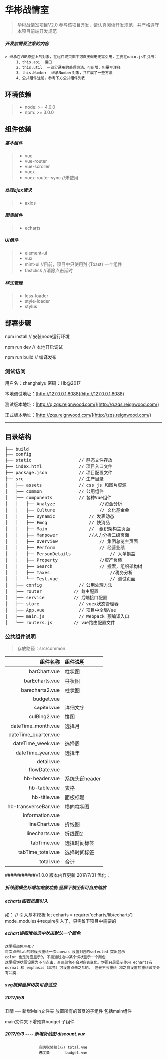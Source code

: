 # 华彬战情室

> 华彬战情室项目V2.0
  参与该项目开发，请认真阅读开发规范，并严格遵守本项目前端开发规范
##### 开发前需要注意的内容
    > 继承在VUE原型上的对象，在组件或页面中可直接调用无需引用，主要在main.js中引用：
         1、this.api  接口
         2、this.util  一部分通用的处理方法，可新增，但要写注释
         3、this.Number  继承Number对象，并扩展了一些方法
         4、公共组件注册，参考下方公共组件列表
## 环境依赖
 > - node: >= 4.0.0
 > - npm: >= 3.0.0
 
## 组件依赖
##### 基本组件
   > - vue  
   > - vue-router 
   > - vue-scroller 
   > - vuex 
   > - vuex-router-sync  //未使用
   
##### 处理ajax请求
  > -  axios
  
##### 图表组件
 > - echarts 
 
##### UI组件 
 > - element-ui 
 > - vux 
 > - mint-ui  //目前，项目中只使用到 {Toast} 一个组件
 > - fastclick  //消除点击延时
 
##### 样式管理
 > - less-loader 
 > - style-loader 
 > - stylus 
 

## 部署步骤
  npm install   // 安装node运行环境
  
  npm run dev  // 本地开启调试
  
  npm run build // 编译发布
  
  ### 测试访问
    
  用户名：zhanghaiyu 密码：Hb@2017
    
  本地调试地址：[http://127.0.0.1:8088](http://127.0.0.1:8088)
  
  测试版本地址：[http://q.zqs.reignwood.com/](http://q.zqs.reignwood.com/)
  
  正式版本地址：[http://zqs.reignwood.com/](http://zqs.reignwood.com/)

***
## 目录结构
<pre>
├── build           
├── config               	
├── static         		    // 静态文件存放
├── index.html         		// 项目入口文件
├── package.json       		// 项目配置文件
├── src                		// 生产目录
│   ├── assets         		// css js 和图片资源
│   ├── common         		// 公用组件
│   ├── components     		// 各种Vue组件
│   │   ├── Analyze         		//资金分析
│   │   ├── Culture         		// 文化基金会
│   │   ├── Dynamic     		// 发表动态
│   │   ├── Fmcg         		// 快消品
│   │   ├── Main         		//  组织架构主页面
│   │   ├── Manpower     		//人力分析二级页面 
│   │   ├── Overview         		// 集团总览主页面
│   │   ├── Perform         		// 经营业绩
│   │   ├── PersonDetails               // 人单损益
│   │   ├── Property         		//资产负债
│   │   ├── Search     		        // 搜索，组织架构树
│   │   ├── Taxes                       //税务分析
│   │   └── Test.vue                    // 测试页面 
│   ├── config     		    // 公用处理方法
│   ├── router            // 路由配置
│   ├── service           // 后端接口配置
│   ├── store          		// vuex状态管理器
│   ├── App.vue        		// 项目中全局Vue
│   ├── main.js        		// Webpack 预编译入口
│   └── routers.js        // vue路由配置文件
</pre>


### 公共组件说明

>存放路径：src/common

  组件名称  | 组件说明 
  ---:| :---
  barChart.vue          | 柱状图
  barEcharts.vue        | 柱状图
  barecharts2.vue       | 柱状图
  budget.vue            | 
  capital.vue           | 详细文字
  culBing2.vue          | 饼图
  dateTime_month.vue    | 选择月
  dateTime_quarter.vue  | 
  dateTime_week.vue     | 选择周
  dateTime_year.vue     | 选择年
  detail.vue            | 
  flowDate.vue          | 
  hb-header.vue         | 系统头部header
  hb-table.vue          | 表格
  hb-title.vue          | 面板标题
  hb-transverseBar.vue  | 横向柱状图
  information.vue       | 
  lineChart.vue         | 折线图
  linecharts.vue        | 折线图2
  tabTime.vue           | 选择时间标签
  tabTime_total.vue     | 选择时间标签
  total.vue             | 合计

###########V1.0.0 版本内容更新
2017/7/31
优化：
  #####  折线图横坐标增加缩放功能 竖屏下横坐标可自由缩放
  #####  echarts图表按需引入
  如：
    // 引入基本模板
    let echarts = require('echarts/lib/echarts')
    mode_modules中require引入了，只需留下项目中需要的
  ##### echart饼图增加选中状态默认一个颜色
    这里把颜色写死了
    每次点击tab的时候会重绘一次canvas 设置对应的selected 突出显示
    color 也是对应显示的 不能通过选中某个饼状显示一个颜色
    这里把饼状图设置为不可点击，否则颜色不会对应表变化。饼图只是显示作用 echarts有 normal 和 emphasis（高亮）可设置点击之后的。 但是不会重绘 和之前设置的重绘改变会有冲突.
  #####  svg横屏竖屏切换可自适应


##### 2017/9/8
  丑晴 --- 新增Main文件夹 放置所有的首页的子组件 包括main组件

  main文件夹下增预算budget 子组件


  ##### 2017/9/9 ---- 新增折线图  discount.vue
                   应纳税总额(万) total.vue
                   进度条       budget.vue

